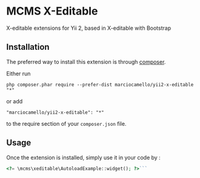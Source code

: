 MCMS X-Editable
===============
X-editable extensions for Yii 2, based in X-editable with Bootstrap

Installation
------------

The preferred way to install this extension is through [composer](http://getcomposer.org/download/).

Either run

```
php composer.phar require --prefer-dist marciocamello/yii2-x-editable "*"
```

or add

```
"marciocamello/yii2-x-editable": "*"
```

to the require section of your `composer.json` file.


Usage
-----

Once the extension is installed, simply use it in your code by :

```php
<?= \mcms\xeditable\AutoloadExample::widget(); ?>```
